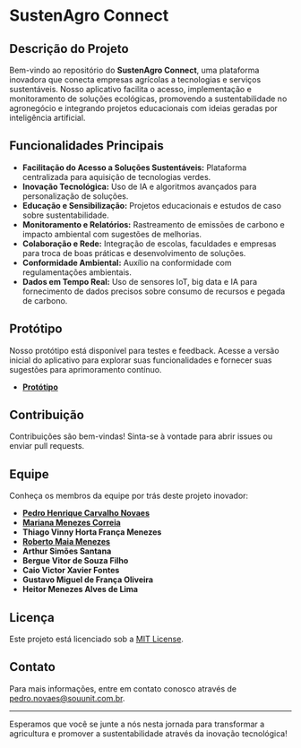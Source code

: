 # SustenAgro Connect

## Descrição do Projeto

Bem-vindo ao repositório do **SustenAgro Connect**, uma plataforma inovadora que conecta empresas agrícolas a tecnologias e serviços sustentáveis. Nosso aplicativo facilita o acesso, implementação e monitoramento de soluções ecológicas, promovendo a sustentabilidade no agronegócio e integrando projetos educacionais com ideias geradas por inteligência artificial.

## Funcionalidades Principais

- **Facilitação do Acesso a Soluções Sustentáveis:** Plataforma centralizada para aquisição de tecnologias verdes.
- **Inovação Tecnológica:** Uso de IA e algoritmos avançados para personalização de soluções.
- **Educação e Sensibilização:** Projetos educacionais e estudos de caso sobre sustentabilidade.
- **Monitoramento e Relatórios:** Rastreamento de emissões de carbono e impacto ambiental com sugestões de melhorias.
- **Colaboração e Rede:** Integração de escolas, faculdades e empresas para troca de boas práticas e desenvolvimento de soluções.
- **Conformidade Ambiental:** Auxílio na conformidade com regulamentações ambientais.
- **Dados em Tempo Real:** Uso de sensores IoT, big data e IA para fornecimento de dados precisos sobre consumo de recursos e pegada de carbono.

## Protótipo

Nosso protótipo está disponível para testes e feedback. Acesse a versão inicial do aplicativo para explorar suas funcionalidades e fornecer suas sugestões para aprimoramento contínuo.

- **[Protótipo](https://www.figma.com/design/g9QbMuq2L2MQfJUQy7wjeH/Sustenagro?node-id=0-1&t=2Mluu58kLZOJLP3X-1)**

## Contribuição

Contribuições são bem-vindas! Sinta-se à vontade para abrir issues ou enviar pull requests.

## Equipe

Conheça os membros da equipe por trás deste projeto inovador:

- **[Pedro Henrique Carvalho Novaes](www.linkedin.com/in/pedrocnovaes)**
- **[Mariana Menezes Correia](https://www.linkedin.com/in/mariana-menezes-correia-a19464282/)**
- **Thiago Vinny Horta França Menezes**
- **[Roberto Maia Menezes](https://www.linkedin.com/me?trk=p_mwlite_feed_updates-secondary_nav)**
- **Arthur Simões Santana**
- **Bergue Vitor de Souza Filho**
- **Caio Victor Xavier Fontes**
- **Gustavo Miguel de França Oliveira**
- **Heitor Menezes Alves de Lima**

## Licença

Este projeto está licenciado sob a [MIT License](LICENSE).

## Contato

Para mais informações, entre em contato conosco através de [pedro.novaes@souunit.com.br](pedro.novaes@souunit.com.br).

---

Esperamos que você se junte a nós nesta jornada para transformar a agricultura e promover a sustentabilidade através da inovação tecnológica!
